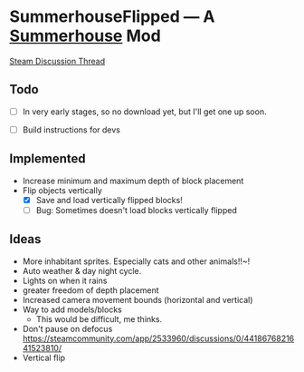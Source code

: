 # SummerhouseFlipped — A [Summerhouse](https://store.steampowered.com/app/2533960/SUMMERHOUSE/) Mod

[Steam Discussion Thread](https://steamcommunity.com/app/2533960/discussions/0/4520010433851923604/)

## Todo


- [ ] In very early stages, so no download yet, but I'll get one up soon.
- [ ] Build instructions for devs


## Implemented
- Increase minimum and maximum depth of block placement
- Flip objects vertically
    - [X] Save and load vertically flipped blocks!
    - [ ] Bug: Sometimes doesn't load blocks vertically flipped

## Ideas

- More inhabitant sprites. Especially cats and other animals!!~!
- Auto weather & day night cycle.
- Lights on when it rains
- greater freedom of depth placement
- Increased camera movement bounds (horizontal and vertical)
- Way to add models/blocks
    - This would be difficult, me thinks.
- Don't pause on defocus https://steamcommunity.com/app/2533960/discussions/0/4418676821641523810/
- Vertical flip 
